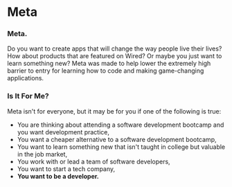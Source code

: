 # Meta
### Meta.
Do you want to create apps that will change the way people live their lives? How about products that are featured on Wired? Or maybe you just want to learn something new? Meta was made to help lower the extremely high barrier to entry for learning how to code and making game-changing applications.

### Is It For Me?
Meta isn't for everyone, but it may be for you if one of the following is true:
* You are thinking about attending a software development bootcamp and you want development practice,
* You want a cheaper alternative to a software development bootcamp,
* You want to learn something new that isn't taught in college but valuable in the job market,
* You work with or lead a team of software developers,
* You want to start a tech company,
* **You want to be a developer.**

